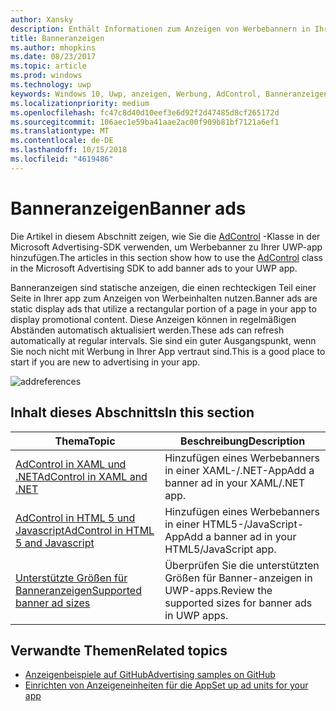 ```yaml
---
author: Xansky
description: Enthält Informationen zum Anzeigen von Werbebannern in Ihrer UWP-app verwenden.
title: Banneranzeigen
ms.author: mhopkins
ms.date: 08/23/2017
ms.topic: article
ms.prod: windows
ms.technology: uwp
keywords: Windows 10, Uwp, anzeigen, Werbung, AdControl, Banneranzeigen
ms.localizationpriority: medium
ms.openlocfilehash: fc47c8d40d10eef3e6d92f2d47485d8cf265172d
ms.sourcegitcommit: 106aec1e59ba41aae2ac00f909b81bf7121a6ef1
ms.translationtype: MT
ms.contentlocale: de-DE
ms.lasthandoff: 10/15/2018
ms.locfileid: "4619486"
---
```

# <a name="banner-ads"></a><span data-ttu-id="cbe65-104">Banneranzeigen</span><span class="sxs-lookup"><span data-stu-id="cbe65-104">Banner ads</span></span>

<span data-ttu-id="cbe65-105">Die Artikel in diesem Abschnitt zeigen, wie Sie die [AdControl](https://docs.microsoft.com/uwp/api/microsoft.advertising.winrt.ui.adcontrol) -Klasse in der Microsoft Advertising-SDK verwenden, um Werbebanner zu Ihrer UWP-app hinzufügen.</span><span class="sxs-lookup"><span data-stu-id="cbe65-105">The articles in this section show how to use the [AdControl](https://docs.microsoft.com/uwp/api/microsoft.advertising.winrt.ui.adcontrol) class in the Microsoft Advertising SDK to add banner ads to your UWP app.</span></span>

<span data-ttu-id="cbe65-106">Banneranzeigen sind statische anzeigen, die einen rechteckigen Teil einer Seite in Ihrer app zum Anzeigen von Werbeinhalten nutzen.</span><span class="sxs-lookup"><span data-stu-id="cbe65-106">Banner ads are static display ads that utilize a rectangular portion of a page in your app to display promotional content.</span></span> <span data-ttu-id="cbe65-107">Diese Anzeigen können in regelmäßigen Abständen automatisch aktualisiert werden.</span><span class="sxs-lookup"><span data-stu-id="cbe65-107">These ads can refresh automatically at regular intervals.</span></span> <span data-ttu-id="cbe65-108">Sie sind ein guter Ausgangspunkt, wenn Sie noch nicht mit Werbung in Ihrer App vertraut sind.</span><span class="sxs-lookup"><span data-stu-id="cbe65-108">This is a good place to start if you are new to advertising in your app.</span></span>

![addreferences](images/banner-ad.png)

## <a name="in-this-section"></a><span data-ttu-id="cbe65-110">Inhalt dieses Abschnitts</span><span class="sxs-lookup"><span data-stu-id="cbe65-110">In this section</span></span>

|  <span data-ttu-id="cbe65-111">Thema</span><span class="sxs-lookup"><span data-stu-id="cbe65-111">Topic</span></span>    | <span data-ttu-id="cbe65-112">Beschreibung</span><span class="sxs-lookup"><span data-stu-id="cbe65-112">Description</span></span> |               
|----------|-------|
| [<span data-ttu-id="cbe65-113">AdControl in XAML und .NET</span><span class="sxs-lookup"><span data-stu-id="cbe65-113">AdControl in XAML and .NET</span></span>](adcontrol-in-xaml-and--net.md)     | <span data-ttu-id="cbe65-114">Hinzufügen eines Werbebanners in einer XAML-/.NET-App</span><span class="sxs-lookup"><span data-stu-id="cbe65-114">Add a banner ad in your XAML/.NET app.</span></span>        |
| [<span data-ttu-id="cbe65-115">AdControl in HTML 5 und Javascript</span><span class="sxs-lookup"><span data-stu-id="cbe65-115">AdControl in HTML 5 and Javascript</span></span>](adcontrol-in-html-5-and-javascript.md)     | <span data-ttu-id="cbe65-116">Hinzufügen eines Werbebanners in einer HTML5-/JavaScript-App</span><span class="sxs-lookup"><span data-stu-id="cbe65-116">Add a banner ad in your HTML5/JavaScript app.</span></span>        |
| [<span data-ttu-id="cbe65-117">Unterstützte Größen für Banneranzeigen</span><span class="sxs-lookup"><span data-stu-id="cbe65-117">Supported banner ad sizes</span></span>](supported-ad-sizes-for-banner-ads.md)    |  <span data-ttu-id="cbe65-118">Überprüfen Sie die unterstützten Größen für Banner-anzeigen in UWP-apps.</span><span class="sxs-lookup"><span data-stu-id="cbe65-118">Review the supported sizes for banner ads in UWP apps.</span></span>        |


## <a name="related-topics"></a><span data-ttu-id="cbe65-119">Verwandte Themen</span><span class="sxs-lookup"><span data-stu-id="cbe65-119">Related topics</span></span>

* [<span data-ttu-id="cbe65-120">Anzeigenbeispiele auf GitHub</span><span class="sxs-lookup"><span data-stu-id="cbe65-120">Advertising samples on GitHub</span></span>](http://aka.ms/githubads)
* [<span data-ttu-id="cbe65-121">Einrichten von Anzeigeneinheiten für die App</span><span class="sxs-lookup"><span data-stu-id="cbe65-121">Set up ad units for your app</span></span>](set-up-ad-units-in-your-app.md)
